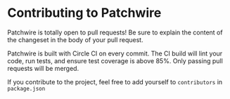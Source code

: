 # Contributing to Patchwire

Patchwire is totally open to pull requests! Be sure to explain the content of the changeset in the body of your pull request.

Patchwire is built with Circle CI on every commit. The CI build will lint your code, run tests, and ensure test coverage is above 85%. Only passing pull requests will be merged.

If you contribute to the project, feel free to add yourself to `contributors` in `package.json`
